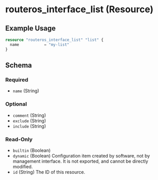 # routeros_interface_list (Resource)


## Example Usage
```terraform
resource "routeros_interface_list" "list" {
  name           = "my-list"
}
```

<!-- schema generated by tfplugindocs -->
## Schema

### Required

- `name` (String)

### Optional

- `comment` (String)
- `exclude` (String)
- `include` (String)

### Read-Only

- `builtin` (Boolean)
- `dynamic` (Boolean) Configuration item created by software, not by management interface. It is not exported, and cannot be directly modified.
- `id` (String) The ID of this resource.


